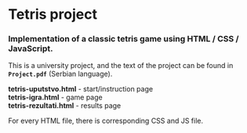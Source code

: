 # Tetris project

### Implementation of a classic tetris game using **HTML / CSS / JavaScript**.

This is a university project, and the text of the project can be found in **`Project.pdf`** (Serbian language).

**tetris-uputstvo.html** - start/instruction page  
**tetris-igra.html** - game page  
**tetris-rezultati.html** - results page

For every HTML file, there is corresponding CSS and JS file.
